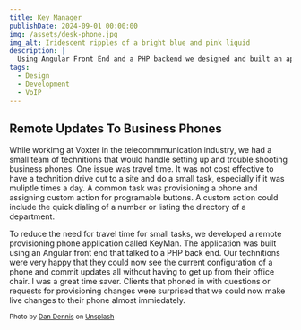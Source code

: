 ```yaml
---
title: Key Manager
publishDate: 2024-09-01 00:00:00
img: /assets/desk-phone.jpg
img_alt: Iridescent ripples of a bright blue and pink liquid
description: |
  Using Angular Front End and a PHP backend we designed and built an app for the remote provisioning of business phones
tags:
  - Design
  - Development
  - VoIP
---
```


## Remote Updates To Business Phones

While workimg at Voxter in the telecommmunication industry, we had a small team of technitions that would handle setting up and trouble shooting business phones. One issue was travel time. It was not cost effective to have a technition drive out to a site and do a small task, especially if it was muliptle times a day. A common task was provisioning a phone and assigning custom action for programable buttons. A custom action could include the quick dialing of a number or listing the directory of a department.

To reduce the need for travel time for small tasks, we developed a remote provisioning phone application called KeyMan. The application was built using an Angular front end that talked to a PHP back end. Our technitions were very happy that they could now see the current configuration of a phone and commit updates all without having to get up from their office chair. I was a great time saver. Clients that phoned in with questions or requests for provisioning changes were surprised that we could now make live changes to their phone almost immiedately.

<p>
  <small>
    Photo by <a href="https://unsplash.com/@cameramandan83?utm_content=creditCopyText&utm_medium=referral&utm_source=unsplash">Dan Dennis</a> on <a href="https://unsplash.com/photos/black-and-gray-ip-phone-WQqViZ_Zd8M?utm_content=creditCopyText&utm_medium=referral&utm_source=unsplash">Unsplash</a>
  <small>
</p>
  